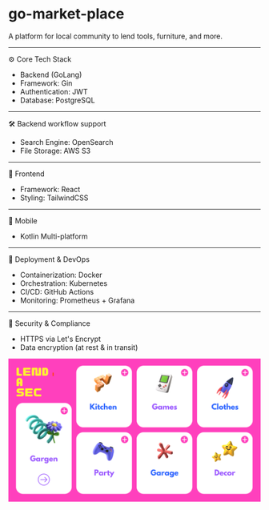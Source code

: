 # go-market-place
A platform for local community to lend tools, furniture, and more. 

---

⚙️ Core Tech Stack
- Backend (GoLang)
- Framework: Gin
- Authentication: JWT
- Database: PostgreSQL

---

🛠️ Backend workflow support
- Search Engine: OpenSearch
- File Storage: AWS S3

---

🎨 Frontend
- Framework: React
- Styling: TailwindCSS

---

📱 Mobile
- Kotlin Multi-platform

---

🐳 Deployment & DevOps
- Containerization: Docker 
- Orchestration: Kubernetes
- CI/CD: GitHub Actions
- Monitoring: Prometheus + Grafana

---

🔐 Security & Compliance
- HTTPS via Let's Encrypt
- Data encryption (at rest & in transit)

![alt text](image.png)